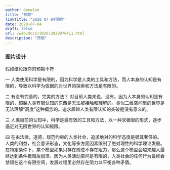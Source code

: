 ```yaml
---
author: denalon
title: "预期"
linkTitle: "2020 07 04预期"
date: 2020-07-04
draft: false
url: /web/docs/2020/2020070411.html
description: "预期"
---
```


### 图片设计

假如结论跟你的预期不符

一 人类使用科学是有限的，因为科学是人类的工具和方法，而人本身的认知是有限的，导致以科学为依据的对世界的探索和方法是有限的。

二 有没有完善的，完美的方法？ 对目前人类来说，没有。因为人本身的认知是有限的，超越人类有限认知的东西是无法被接触和理解的。类似二维空间里的世界是无法理解“高度”这种概念的。追求超越人类有限认知的突破是没有意义的。

三 人类目前的认知中，科学是最有效的工具和方法，以一种求极限的形式，逐步逼近对无限世界的认知极限。

四 在由法律，道德，规范约束的人类社会，追求绝对的科学态度是极其奢侈的。人类的利益，社会意识形态，文化等多方面因素限制了绝对理性的科学理论发展。在特定条件下，某个模型如果只存在前进不存在阻力，那么这个模型会越来越大最终达到条件极限后崩溃。因为人类活动空间是有限的，人类社会的任何行为最终会禁锢在这个有限空间，发展过程里必然存在阻力以平衡各种矛盾。



